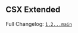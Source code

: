 ## CSX Extended

Full Changelog: [`1.2...main`](https://github.com/pepepepito0147/csx-extended/compare/1.2...main#files_bucket)
